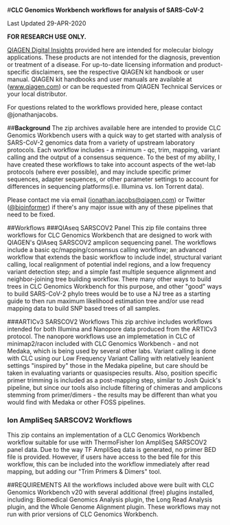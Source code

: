 #**CLC Genomics Workbench workflows for analysis of SARS-CoV-2**

Last Updated 29-APR-2020

**FOR RESEARCH USE ONLY.**

[QIAGEN Digital Insights](https://https://digitalinsights.qiagen.com/) provided here are intended for molecular biology applications. These products are not intended for the diagnosis, prevention or treatment of a disease. For up-to-date licensing information and product-specific disclaimers, see the respective QIAGEN kit handbook or user manual. QIAGEN kit handbooks and user manuals are available at (www.qiagen.com) or can be requested from QIAGEN Technical Services or your local distributor.

For questions related to the workflows provided here, please contact @jonathanjacobs. 


##**Background**
The zip archives available here are intended to provide CLC Genomics Workbench users with a quick way to get started with analysis of SARS-CoV-2 genomics data from a variety of upstream laboratory protocols. Each workflow includes - a minimum - qc, trim, mapping, variant calling and the output of a consensus sequence. To the best of my ability, I have created these workflows to take into account aspects of the wet-lab protocols \(where ever possible), and may include specific primer sequences, adapter sequences, or other parameter settings to account for differences in sequencing platforms\(i.e. Illumina vs. Ion Torrent data).  

Please contact me via email \(jonathan.jacobs@qiagen.com) or Twitter \([\@bioinformer](https://twitter.com/bioinformer)) if there's any major issue with any of these pipelines that need to be fixed.

##Workflows
###QIAseq SARSCOV2 Panel
This zip file contains three workflows for CLC Genomics Workbench that are designed to work with QIAGEN's QIAseq SARSCOV2 amplicon sequencing panel. The workflows include a basic qc/mapping/consensus calling workflow; an advanced workflow that extends the basic workflow to include indel, structural variant calling, local realignment of potential indel regions, and a low frequency variant detection step; and a simple fast multiple sequence alignment and neighbor-joining tree building workflow. There many other ways to build trees in CLC Genomics Workbench for this purpose, and other "good" ways to build SARS-CoV-2 phylo trees would be to use a NJ tree as a starting guide to then run maximum likelihood estimation tree and/or use read mapping data to build SNP based trees of all samples. 

###ARTICv3 SARSCOV2 Workflows
This zip archive includes workflows intended for both Illumina and Nanopore data produced from the ARTICv3 protocol. The nanopore workflows use an implemetation in CLC of minimap2/racon included with CLC Genomics Workbench - and not Medaka, which is being used by several other labs. Variant calling is done with CLC using our Low Frequency Variant Calling with relatively leanient settings "inspired by" those in the  Medaka pipeline, but care should be taken in evaluating variants or quasispecies results. Also, position specific primer trimming is included as a post-mapping step, similar to Josh Quick's pipeline, but since our tools also include filtering of chimeras and amplicons stemming from primer/dimers - the results may be different than what you would find with Medaka or other FOSS pipelines.

### Ion AmpliSeq SARSCOV2 Workflows
This zip contains an implementation of a CLC Genomics Workbench workflow suitable for use with ThermoFisher Ion AmpliSeq SARSCOV2 panel data. Due to the way TF AmpliSeq data is generated, no primer BED file is provided. However, if users have access to the bed file for this workflow, this can be included into the workflow immediately after read mapping, but adding our "Trim Primers & Dimers" tool. 

##REQUIREMENTS
All the workflows included above were built with CLC Genomics Workbench v20 with several additional \(free) plugins installed, including:  Biomedical Genomics Analysis plugin, the Long Read Analysis plugin, and the Whole Genome Alignment plugin. These workflows may not run with prior versions of CLC Genomics Workbench.

